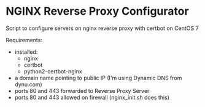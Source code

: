 # NGINX Reverse Proxy Configurator
Script to configure servers on nginx reverse proxy with certbot on CentOS 7

Requirements:
- installed:
  - nginx 
  - certbot
  - python2-certbot-nginx
- a domain name pointing to public IP (I'm using Dynamic DNS from dynu.com)
- ports 80 and 443 forwarded to Reverse Proxy Server
- ports 80 and 443 allowed on firewall 
(nginx_init.sh does this)
